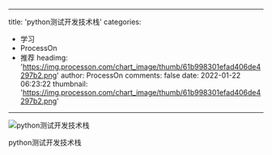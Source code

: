 
---
title: 'python测试开发技术栈'
categories: 
 - 学习
 - ProcessOn
 - 推荐
headimg: 'https://img.processon.com/chart_image/thumb/61b998301efad406de4297b2.png'
author: ProcessOn
comments: false
date: 2022-01-22 06:23:22
thumbnail: 'https://img.processon.com/chart_image/thumb/61b998301efad406de4297b2.png'
---

<div>   
<img class="thumb" alt="python测试开发技术栈" src="https://img.processon.com/chart_image/thumb/61b998301efad406de4297b2.png" referrerpolicy="no-referrer">
<p>python测试开发技术栈</p>  
</div>
            